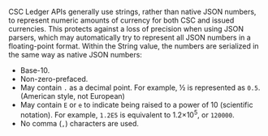 CSC Ledger APIs generally use strings, rather than native JSON numbers, to represent numeric amounts of currency for both CSC and issued currencies. This protects against a loss of precision when using JSON parsers, which may automatically try to represent all JSON numbers in a floating-point format. Within the String value, the numbers are serialized in the same way as native JSON numbers:

* Base-10.
* Non-zero-prefaced.
* May contain `.` as a decimal point. For example, ½ is represented as `0.5`. (American style, not European)
* May contain `E` or `e` to indicate being raised to a power of 10 (scientific notation). For example, `1.2E5` is equivalent to 1.2×10<sup>5</sup>, or `120000`.
* No comma (`,`) characters are used.
